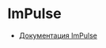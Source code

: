 # ImPulse

- [Документация ImPulse](https://docs.google.com/document/d/1d7-dOYGisRbLevdGnCuJMgfgFIVJyBu2Li3JAz_cuSo/edit?usp=sharing)
